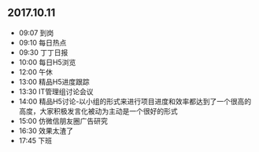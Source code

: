 ## 2017.10.11
* 09:07 到岗
* 09:10 每日热点
* 09:30 丁丁日报
* 10:00 每日H5浏览
* 12:00 午休
* 13:00 精品H5进度跟踪
* 13:30 IT管理组讨论会议
* 14:00 精品H5讨论-以小组的形式来进行项目进度和效率都达到了一个很高的高度，大家积极发言化被动为主动是一个很好的形式
* 15:00 仿微信朋友圈广告研究
* 16:30 效果太渣了
* 17:45 下班